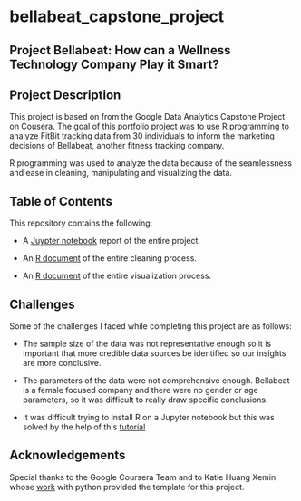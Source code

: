 # bellabeat_capstone_project

## **Project Bellabeat: How can a Wellness Technology Company Play it Smart?**

## **Project Description**

This project is based on from the Google Data Analytics Capstone Project on Cousera. The goal of this portfolio project was to use R programming to analyze FitBit tracking data from 30 individuals to inform the marketing decisions of Bellabeat, another fitness tracking company. 

R programming was used to analyze the data because of the seamlessness and ease in cleaning, manipulating and visualizing the data. 

## **Table of Contents**

This repository contains the following: 

* A [Juypter notebook](https://github.com/deengini/bellabeat_capstone_project/blob/main/bellabeat_case_study.ipynb) report of the entire project.

* An [R document](https://github.com/deengini/bellabeat_capstone_project/blob/main/project_cleaning.R) of the entire cleaning process.

* An [R document](https://github.com/deengini/bellabeat_capstone_project/blob/main/project_visualization.R) of the entire visualization process.

## Challenges

Some of the challenges I faced while completing this project are as follows: 

* The sample size of the data was not representative enough so it is important that more credible data sources be identified so our insights are more conclusive. 

* The parameters of the data were not comprehensive enough. Bellabeat is a female focused company and there were no gender or age parameters, so it was difficult to really draw specific conclusions. 

* It was difficult trying to install R on a Jupyter notebook but this was solved by the help of this [tutorial](https://www.youtube.com/watch?v=ydScgWT6yOU&list=PLfL_Rchl4f3RxKo0vNmmQFbLmx1068ucN&index=2&ab_channel=DaleNakasone)

## **Acknowledgements**

Special thanks to the Google Coursera Team and to Katie Huang Xemin whose [work](https://medium.com/analytics-vidhya/this-case-study-is-for-google-data-analytics-gda-capstone-project-course-54047cccf7cb#:~:text=A%20good%20data%20source%20is,Comprehensive%2C%20Current%2C%20and%20Cited.) with python provided the template for this project. 
